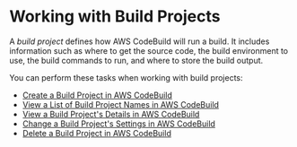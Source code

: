 # Working with Build Projects<a name="working-with-build-projects"></a>

A *build project* defines how AWS CodeBuild will run a build\. It includes information such as where to get the source code, the build environment to use, the build commands to run, and where to store the build output\.

You can perform these tasks when working with build projects:


+ [Create a Build Project in AWS CodeBuild](create-project.md)
+ [View a List of Build Project Names in AWS CodeBuild](view-project-list.md)
+ [View a Build Project's Details in AWS CodeBuild](view-project-details.md)
+ [Change a Build Project's Settings in AWS CodeBuild](change-project.md)
+ [Delete a Build Project in AWS CodeBuild](delete-project.md)